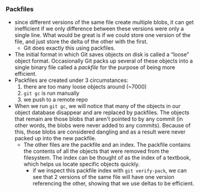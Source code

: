 
### Packfiles
- since different versions of the same file create multiple blobs, it can get inefficient if we only difference between these versions were only a single line. What would be great is if we could store one version of the file, and just store the delta of the other with the first.
	- Git does exactly this using packfiles.
- The initial format in which Git saves objects on disk is called a “loose” object format. Occasionally Git packs up several of these objects into a single binary file called a *packfile* for the purpose of being more efficient.
- Packfiles are created under 3 circumstances:
	1. there are too many loose objects around (~7000)
	2. `git gc` is run manually
	3. we push to a remote repo 
- When we run `git gc`, we will notice that many of the objects in our object database disappear and are replaced by packfiles. The objects that remain are those blobs that aren't pointed to by any commit (in other words, the blobs were never added to any commits). Because of this, those blobs are considered dangling and as a result were never packed up into the new packfile.
	- The other files are the packfile and an index. The packfile contains the contents of all the objects that were removed from the filesystem. The index can be thought of as the index of a textbook, which helps us locate specific objects quickly.
		- if we inspect this packfile index with `git verify-pack`, we can see that 2 versions of the same file will have one version referencing the other, showing that we use deltas to be efficient. 
		